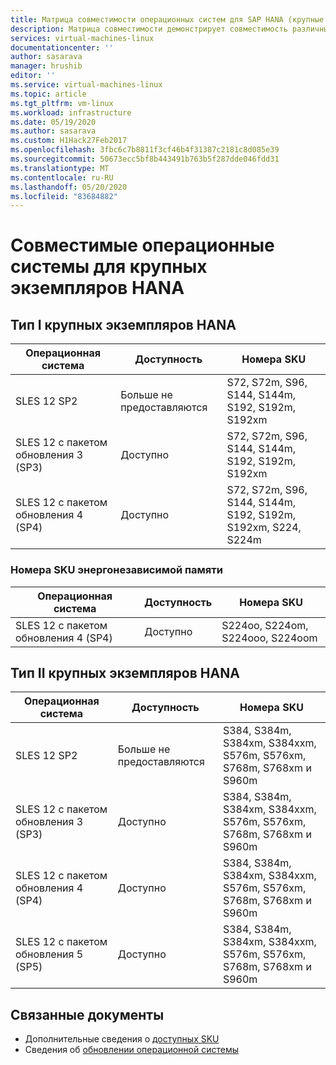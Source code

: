 ```yaml
---
title: Матрица совместимости операционных систем для SAP HANA (крупные экземпляры)
description: Матрица совместимости демонстрирует совместимость различных версий операционной системы с различными типами оборудования (для крупных экземпляров).
services: virtual-machines-linux
documentationcenter: ''
author: sasarava
manager: hrushib
editor: ''
ms.service: virtual-machines-linux
ms.topic: article
ms.tgt_pltfrm: vm-linux
ms.workload: infrastructure
ms.date: 05/19/2020
ms.author: sasarava
ms.custom: H1Hack27Feb2017
ms.openlocfilehash: 3fbc6c7b8811f3cf46b4f31387c2181c8d085e39
ms.sourcegitcommit: 50673ecc5bf8b443491b763b5f287dde046fdd31
ms.translationtype: MT
ms.contentlocale: ru-RU
ms.lasthandoff: 05/20/2020
ms.locfileid: "83684882"
---
```

# <a name="compatible-operating-systems-for-hana-large-instances"></a>Совместимые операционные системы для крупных экземпляров HANA

## <a name="hana-large-instance-type-i"></a>Тип I крупных экземпляров HANA     
  | Операционная система | Доступность        | Номера SKU                                                          |
  |------------------|---------------------|---------------------------------------------------------------|
  | SLES 12 SP2      | Больше не предоставляются | S72, S72m, S96, S144, S144m, S192, S192m, S192xm              |
  | SLES 12 с пакетом обновления 3 (SP3)      | Доступно           | S72, S72m, S96, S144, S144m, S192, S192m, S192xm              |
  | SLES 12 с пакетом обновления 4 (SP4)      | Доступно           | S72, S72m, S96, S144, S144m, S192, S192m, S192xm, S224, S224m |

  
### <a name="persistent-memory-skus"></a>Номера SKU энергонезависимой памяти
  | Операционная система | Доступность | Номера SKU                             |
  |------------------|--------------|----------------------------------|
  | SLES 12 с пакетом обновления 4 (SP4)      | Доступно    | S224oo, S224om, S224ooo, S224oom |
  
## <a name="hana-large-instance-type-ii"></a>Тип II крупных экземпляров HANA     
  |  Операционная система       | Доступность        | Номера SKU                                                              |
  |-------------------------|---------------------|-------------------------------------------------------------------|
  | SLES 12 SP2             | Больше не предоставляются | S384, S384m, S384xm, S384xxm, S576m, S576xm, S768m, S768xm и S960m |
  | SLES 12 с пакетом обновления 3 (SP3)             | Доступно           | S384, S384m, S384xm, S384xxm, S576m, S576xm, S768m, S768xm и S960m |
  | SLES 12 с пакетом обновления 4 (SP4)             | Доступно           | S384, S384m, S384xm, S384xxm, S576m, S576xm, S768m, S768xm и S960m |
  | SLES 12 с пакетом обновления 5 (SP5)             | Доступно           | S384, S384m, S384xm, S384xxm, S576m, S576xm, S768m, S768xm и S960m |
  
## <a name="related-documents"></a>Связанные документы

- Дополнительные сведения о [доступных SKU](hana-available-skus.md)
- Сведения об [обновлении операционной системы](os-upgrade-hana-large-instance.md)
  

  
  
